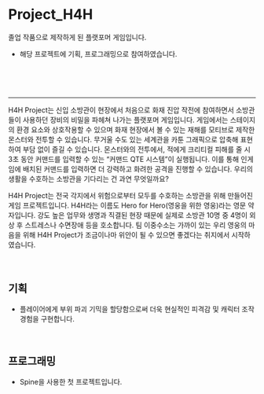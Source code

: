 # Project_H4H
졸업 작품으로 제작하게 된 플랫포머 게임입니다. 
- 해당 프로젝트에 기획, 프로그래밍으로 참여하였습니다.

<br/>
<br/>
<br/>

---
H4H Project는 신입 소방관이 현장에서 처음으로 화재 진압 작전에 참여하면서 소방관들이 사용하던 장비의 비밀을 파헤쳐 나가는 플랫포머 게임입니다. 
게임에서는 스테이지의 환경 요소와 상호작용할 수 있으며 화재 현장에서 볼 수 있는 재해를 모티브로 제작한 몬스터와 전투할 수 있습니다. 
무거울 수도 있는 세계관을 카툰 그래픽으로 압축해 표현하여 부담 없이 즐길 수 있습니다. 
몬스터와의 전투에서, 적에게 크리티컬 피해를 줄 시 3초 동안 커맨드를 입력할 수 있는 “커맨드 QTE 시스템”이 실행됩니다. 
이를 통해 인게임에 배치된 커맨드를 입력하면 더 강력하고 화려한 공격을 진행할 수 있습니다. 
우리의 생활을 수호하는 소방관을 기다리는 건 과연 무엇일까요?

H4H Project는 전국 각지에서 위험으로부터 모두를 수호하는 소방관을 위해 만들어진 게임 프로젝트입니다.
H4H라는 이름도 Hero for Hero(영웅을 위한 영웅)라는 영문 약자입니다.
강도 높은 업무와 생명과 직결된 현장 때문에 실제로 소방관 10명 중 4명이 외상 후 스트레스나 수면장애 등을 호소합니다.
팀 이중수소는 가까이 있는 우리 영웅의 마음을 위해 H4H Project가 조금이나마 위안이 될 수 있으면 좋겠다는 취지에서 시작하였습니다.
<br/>
<br/>
<br/>

## 기획
- 플레이어에게 부위 파괴 기믹을 할당함으로써 더욱 현실적인 피격감 및 캐릭터 조작 경험을 구현합니다.

<br/>

## 프로그래밍
- Spine을 사용한 첫 프로젝트입니다.
